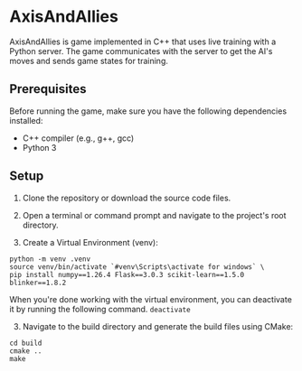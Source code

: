 # AxisAndAllies

AxisAndAllies is game implemented in C++ that uses live training with a Python server. The game communicates with the server to get the AI's moves and sends game states for training.

## Prerequisites

Before running the game, make sure you have the following dependencies installed:

- C++ compiler (e.g., g++, gcc)
- Python 3

## Setup

1. Clone the repository or download the source code files.

2. Open a terminal or command prompt and navigate to the project's root directory.

3. Create a Virtual Environment (venv):
```
python -m venv .venv
source venv/bin/activate `#venv\Scripts\activate for windows` \
pip install numpy==1.26.4 Flask==3.0.3 scikit-learn==1.5.0 blinker==1.8.2
```
When you're done working with the virtual environment, you can deactivate it by running the following command.
`deactivate`

3. Navigate to the build directory and generate the build files using CMake:
``` 
cd build
cmake ..
make
```